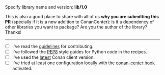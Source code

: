 Specify library name and version:  **lib/1.0**

This is also a good place to share with all of us **why you are submitting this PR** (specially if it is a new addition to ConanCenter): is it a dependency of other libraries you want to package? Are you the author of the library? Thanks!

---

- [ ] I've read the [guidelines](https://github.com/conan-io/conan-center-index/blob/master/docs/how_to_add_packages.md) for contributing.
- [ ] I've followed the [PEP8](https://www.python.org/dev/peps/pep-0008/) style guides for Python code in the recipes.
- [ ] I've used the [latest](https://github.com/conan-io/conan/releases/latest) Conan client version.
- [ ] I've tried at least one configuration locally with the [conan-center hook](https://github.com/conan-io/hooks.git) activated.
